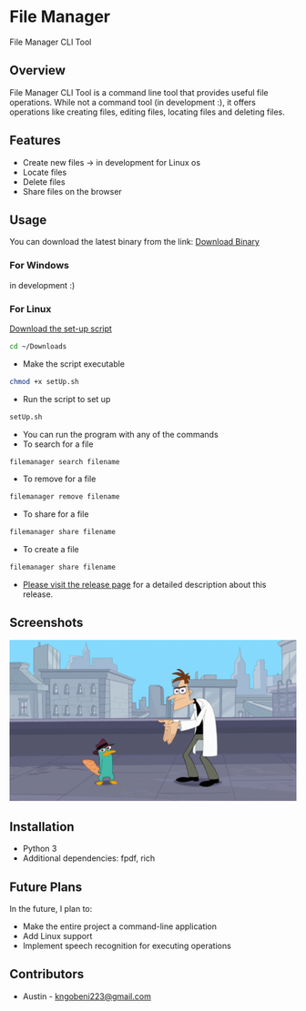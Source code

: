 
# File Manager

File Manager CLI Tool

## Overview
File Manager CLI Tool is a command line tool that provides useful file operations. While not a command tool (in development :), it offers operations like creating files, editing files, locating files and deleting files.

## Features
- Create new files -> in development for Linux os
- Locate files
- Delete files
- Share files on the browser


## Usage

You can download the latest binary from the link:
[Download Binary](https://github.com/aust21/file-manager/releases/download/v1.1.0/filemanager)

### For Windows
in development :)

### For Linux
[Download the set-up script](https://github.com/aust21/file-manager/scripts/linux/setUp.sh)

```bash
cd ~/Downloads
```
- Make the script executable
```bash
chmod +x setUp.sh
```

- Run the script to set up
```bash
setUp.sh
```

- You can run the program with any of the commands
- To search for a file
```bash
filemanager search filename
```

- To remove for a file
```bash
filemanager remove filename
```
- To share for a file
```bash
filemanager share filename
```
- To create a file
```bash
filemanager share filename
```


- [Please visit the release page](https://github.com/aust21/file-manager/releases/tag/v1.1.0) for a detailed description about this release.

## Screenshots

![main](assets/readmeImages/placeholder.jpg)

## Installation
- Python 3
- Additional dependencies: fpdf, rich

## Future Plans
In the future, I plan to:
- Make the entire project a command-line application
- Add Linux support
- Implement speech recognition for executing operations

## Contributors
- Austin - kngobeni223@gmail.com
